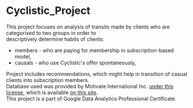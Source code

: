 # Cyclistic_Project
This project focuses on analysis of transits made by clients who are categorised to two groups in order to <br/>descriptively determine habits of clients:
- members - who are paying for membership in subscription-based model,
- causals - who use Cyclistic's offer spontaneously,

Project includes recommendations, which might help in transition of casual clients into subscription members.<br/>Database used was provided by Motivate International Inc. [under this license](https://divvybikes.com/data-license-agreement), which is available [on this site](https://divvy-tripdata.s3.amazonaws.com/index.html).<br/>This project is a part of Google Data Analytics Professional Certificate.
